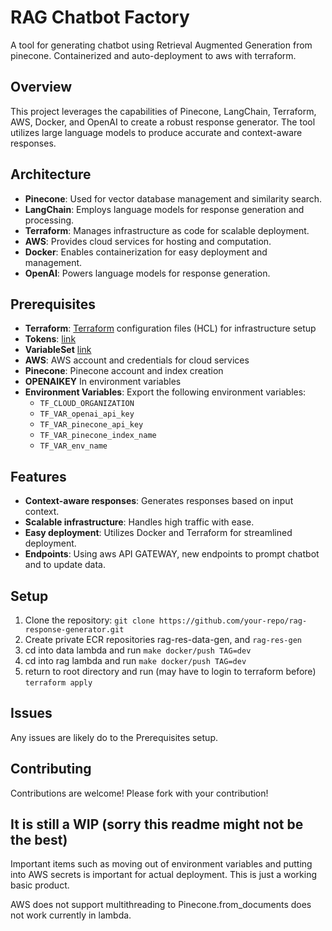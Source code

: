 # RAG Chatbot Factory

A tool for generating chatbot using Retrieval Augmented Generation from pinecone. Containerized and auto-deployment to aws with terraform. 


## Overview

This project leverages the capabilities of Pinecone, LangChain, Terraform, AWS, Docker, and OpenAI to create a robust response generator. The tool utilizes large language models to produce accurate and context-aware responses.

## Architecture

* **Pinecone**: Used for vector database management and similarity search.
* **LangChain**: Employs language models for response generation and processing.
* **Terraform**: Manages infrastructure as code for scalable deployment.
* **AWS**: Provides cloud services for hosting and computation.
* **Docker**: Enables containerization for easy deployment and management.
* **OpenAI**: Powers language models for response generation.

## Prerequisites

* **Terraform**: [Terraform](https://developer.hashicorp.com/terraform/tutorials/aws-get-started/install-cli) configuration files (HCL) for infrastructure setup
* **Tokens**: [link](https://developer.hashicorp.com/terraform/tutorials/cloud-get-started/cloud-login)
* **VariableSet** [link](https://developer.hashicorp.com/terraform/tutorials/cloud-get-started/cloud-create-variable-set)
* **AWS**: AWS account and credentials for cloud services
* **Pinecone**: Pinecone account and index creation
* **OPENAIKEY** In environment variables
* **Environment Variables**: Export the following environment variables:
	+ `TF_CLOUD_ORGANIZATION`
	+ `TF_VAR_openai_api_key`
	+ `TF_VAR_pinecone_api_key`
	+ `TF_VAR_pinecone_index_name`
	+ `TF_VAR_env_name`

## Features

* **Context-aware responses**: Generates responses based on input context.
* **Scalable infrastructure**: Handles high traffic with ease.
* **Easy deployment**: Utilizes Docker and Terraform for streamlined deployment.
* **Endpoints**: Using aws API GATEWAY, new endpoints to prompt chatbot and to update data. 

## Setup

1. Clone the repository: `git clone https://github.com/your-repo/rag-response-generator.git`
2. Create private ECR repositories rag-res-data-gen, and `rag-res-gen`
3. cd into data lambda and run `make docker/push TAG=dev`
4. cd into rag lambda and run `make docker/push TAG=dev`
5. return to root directory and run (may have to login to terraform before) `terraform apply`

## Issues
Any issues are likely do to the Prerequisites setup. 

## Contributing

Contributions are welcome! Please fork with your contribution!

## It is still a WIP (sorry this readme might not be the best)

Important items such as moving out of environment variables and putting into AWS secrets is important for actual deployment. This is just a working basic product. 

AWS does not support multithreading to Pinecone.from_documents does not work currently in lambda. 